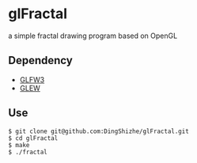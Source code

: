 # glFractal
a simple fractal drawing program based on OpenGL

## Dependency

- [GLFW3](http://www.glfw.org/download.html)
- [GLEW](http://glew.sourceforge.net/) 

## Use

```
$ git clone git@github.com:DingShizhe/glFractal.git
$ cd glFractal
$ make
$ ./fractal
```
